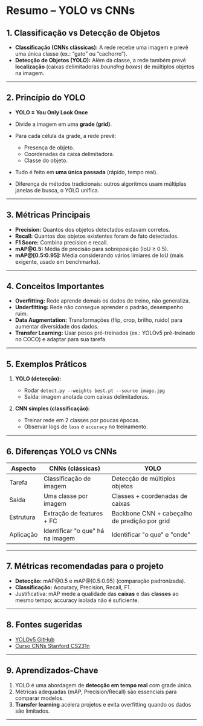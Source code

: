 # Resumo – YOLO vs CNNs

## 1. Classificação vs Detecção de Objetos

* **Classificação (CNNs clássicas):** A rede recebe uma imagem e prevê uma única classe (ex.: “gato” ou “cachorro”).
* **Detecção de Objetos (YOLO):** Além da classe, a rede também prevê **localização** (caixas delimitadoras *bounding boxes*) de múltiplos objetos na imagem.

---

## 2. Princípio do YOLO

* **YOLO = You Only Look Once**
* Divide a imagem em uma **grade (grid)**.
* Para cada célula da grade, a rede prevê:

  * Presença de objeto.
  * Coordenadas da caixa delimitadora.
  * Classe do objeto.
* Tudo é feito em **uma única passada** (rápido, tempo real).
* Diferença de métodos tradicionais: outros algoritmos usam múltiplas janelas de busca, o YOLO unifica.

---

## 3. Métricas Principais

* **Precision:** Quantos dos objetos detectados estavam corretos.
* **Recall:** Quantos dos objetos existentes foram de fato detectados.
* **F1 Score:** Combina precision e recall.
* **mAP\@0.5:** Média de precisão para sobreposição (IoU ≥ 0.5).
* **mAP@\[0.5:0.95]:** Média considerando vários limiares de IoU (mais exigente, usado em benchmarks).

---

## 4. Conceitos Importantes

* **Overfitting:** Rede aprende demais os dados de treino, não generaliza.
* **Underfitting:** Rede não consegue aprender o padrão, desempenho ruim.
* **Data Augmentation:** Transformações (flip, crop, brilho, ruído) para aumentar diversidade dos dados.
* **Transfer Learning:** Usar pesos pré-treinados (ex.: YOLOv5 pré-treinado no COCO) e adaptar para sua tarefa.

---

## 5. Exemplos Práticos

1. **YOLO (detecção):**

   * Rodar `detect.py --weights best.pt --source image.jpg`
   * Saída: imagem anotada com caixas delimitadoras.
2. **CNN simples (classificação):**

   * Treinar rede em 2 classes por poucas épocas.
   * Observar logs de `loss` e `accuracy` no treinamento.

---

## 6. Diferenças YOLO vs CNNs

| Aspecto   | CNNs (clássicas)                 | YOLO                                          |
| --------- | -------------------------------- | --------------------------------------------- |
| Tarefa    | Classificação de imagem          | Detecção de múltiplos objetos                 |
| Saída     | Uma classe por imagem            | Classes + coordenadas de caixas               |
| Estrutura | Extração de features + FC        | Backbone CNN + cabeçalho de predição por grid |
| Aplicação | Identificar "o que" há na imagem | Identificar "o que" e "onde"                  |

---

## 7. Métricas recomendadas para o projeto

* **Detecção:** mAP\@0.5 e mAP@\[0.5:0.95] (comparação padronizada).
* **Classificação:** Accuracy, Precision, Recall, F1.
* Justificativa: mAP mede a qualidade das **caixas** e das **classes** ao mesmo tempo; accuracy isolada não é suficiente.

---

## 8. Fontes sugeridas

* [YOLOv5 GitHub](https://github.com/ultralytics/yolov5)
* [Curso CNNs Stanford CS231n](http://cs231n.stanford.edu/)

---

## 9. Aprendizados-Chave

1. YOLO é uma abordagem de **detecção em tempo real** com grade única.
2. Métricas adequadas (mAP, Precision/Recall) são essenciais para comparar modelos.
3. **Transfer learning** acelera projetos e evita overfitting quando os dados são limitados.

---


